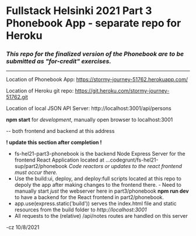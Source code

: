 # Fullstack Helsinki 2021 Part 3 Phonebook App - separate repo for Heroku

### *This repo for the finalized version of the Phonebook are to be submitted as "for-credit" exercises.*

----

Location of Phonebook App: https://stormy-journey-51762.herokuapp.com/

Location of Heroku git repo: https://git.heroku.com/stormy-journey-51762.git

Location of local JSON API Server: http://localhost:3001/api/persons

**npm start** for *development*,
manually open browser to localhost:3001

-- both frontend and backend at this address

**! update this section after completion !**
* fs-hel21-part3-phonebook is the backend Node Express Server for the frontend React Application located at ...codegrunt/fs-hel21-sup/part2/phonebook *Code reactors or updates to the react frontend must occur there.*
* Use the build:ui, deploy, and deploy:full scripts located at this repo to depoly the app after making changes to the frontend there. - Need to manually start *just* the webserver here in part3/phonebook  **npm run dev** to have a backend for the React frontend in part2/phonebook.
* app.use(express.static('build')) serves the index.html file and static resources from the build folder to *http://localhost:3001*
* All requests to the (relative) /api/notes routes are handled on this server
  

-cz 10/8/2021